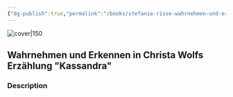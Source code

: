 ```yaml
---
{"dg-publish":true,"permalink":"/books/stefanie-risse-wahrnehmen-und-erkennen-in-christa-wolfs-erzaehlung-kassandra/","title":"\"Wahrnehmen und Erkennen in Christa Wolfs Erzählung \"Kassandra\"\"","tags":["academic","essay","non-fiction"]}
---
```




![cover|150](http://books.google.com/books/content?id=EM2zAAAAIAAJ&printsec=frontcover&img=1&zoom=1&source=gbs_api)

## Wahrnehmen und Erkennen in Christa Wolfs Erzählung "Kassandra"

### Description


```